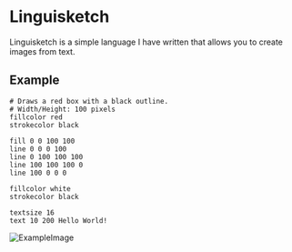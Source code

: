 # Linguisketch
Linguisketch is a simple language I have written that allows you to create images from text.

## Example
```
# Draws a red box with a black outline. 
# Width/Height: 100 pixels
fillcolor red
strokecolor black

fill 0 0 100 100
line 0 0 0 100
line 0 100 100 100
line 100 100 100 0
line 100 0 0 0

fillcolor white
strokecolor black

textsize 16
text 10 200 Hello World!
```

![ExampleImage](https://cdn.discordapp.com/attachments/814444289181351968/1130062149390192670/ch3upus0.2b4.png)
